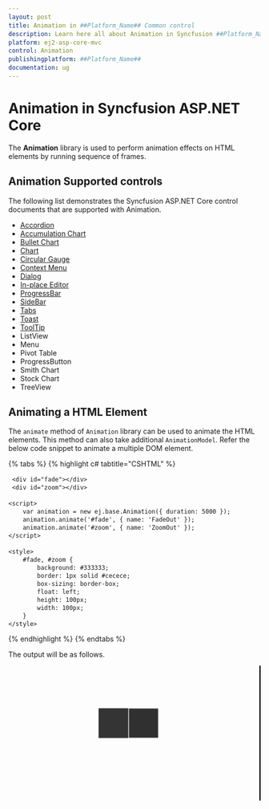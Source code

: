 ```yaml
---
layout: post
title: Animation in ##Platform_Name## Common control
description: Learn here all about Animation in Syncfusion ##Platform_Name## Common control of Syncfusion Essential JS 2 and more.
platform: ej2-asp-core-mvc
control: Animation
publishingplatform: ##Platform_Name##
documentation: ug
---
```


# Animation in Syncfusion ASP.NET Core

The **Animation** library is used to perform animation effects on HTML elements by running sequence of frames.

## Animation Supported controls

The following list demonstrates the Syncfusion ASP.NET Core control documents that are supported with Animation.

* [Accordion](../accordion/how-to/customize-expand-collapse-actions)
* [Accumulation Chart](../accumulation-chart/legend#enable-animation)
* [Bullet Chart](../bullet-chart/customization#animation)
* [Chart](../chart/legend#enable-animation)
* [Circular Gauge](../circular-gauge/gauge-pointers#animation)
* [Context Menu](../context-menu/how-to/change-animation-settings)
* [Dialog](../dialog/dialog/animation)
* [In-place Editor](../in-place-editor/how-to/custom-animation)
* [ProgressBar](../progress-bar/animation)
* [SideBar](../sidebar/how-to/sidebar-with-variation-animation)
* [Tabs](../tab/how-to/set-custom-animation)
* [Toast](../toast/animation)
* [ToolTip](../tooltip/animation)
* ListView
* Menu
* Pivot Table
* ProgressButton
* Smith Chart
* Stock Chart
* TreeView

## Animating a HTML Element

The `animate` method of `Animation` library can be used to animate the HTML elements. This method can also take additional `AnimationModel`. Refer the below code snippet to animate a multiple DOM element.

{% tabs %}
{% highlight c# tabtitle="CSHTML" %}
     
     <div id="fade"></div>
     <div id="zoom"></div>

    <script>
        var animation = new ej.base.Animation({ duration: 5000 });
        animation.animate('#fade', { name: 'FadeOut' });
        animation.animate('#zoom', { name: 'ZoomOut' });
    </script>
    
    <style>
        #fade, #zoom {
            background: #333333;
            border: 1px solid #cecece;
            box-sizing: border-box;
            float: left;
            height: 100px;
            width: 100px;
        }
    </style>

{% endhighlight %}
{% endtabs %}

The output will be as follows.

![animate the HTML element](images/animation.gif)
